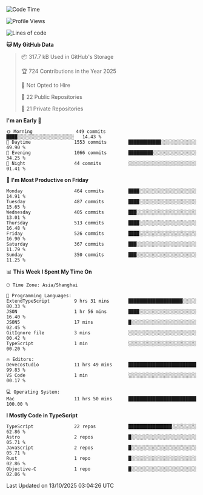 <!--START_SECTION:waka-->
![Code Time](http://img.shields.io/badge/Code%20Time-4%2C165%20hrs%2057%20mins-blue)

![Profile Views](http://img.shields.io/badge/Profile%20Views-0-blue)

![Lines of code](https://img.shields.io/badge/From%20Hello%20World%20I%27ve%20Written-3.5%20million%20lines%20of%20code-blue)

**🐱 My GitHub Data** 

> 📦 317.7 kB Used in GitHub's Storage 
 > 
> 🏆 724 Contributions in the Year 2025
 > 
> 🚫 Not Opted to Hire
 > 
> 📜 22 Public Repositories 
 > 
> 🔑 21 Private Repositories 
 > 
**I'm an Early 🐤** 

```text
🌞 Morning                449 commits         ████░░░░░░░░░░░░░░░░░░░░░   14.43 % 
🌆 Daytime                1553 commits        ████████████░░░░░░░░░░░░░   49.90 % 
🌃 Evening                1066 commits        █████████░░░░░░░░░░░░░░░░   34.25 % 
🌙 Night                  44 commits          ░░░░░░░░░░░░░░░░░░░░░░░░░   01.41 % 
```
📅 **I'm Most Productive on Friday** 

```text
Monday                   464 commits         ████░░░░░░░░░░░░░░░░░░░░░   14.91 % 
Tuesday                  487 commits         ████░░░░░░░░░░░░░░░░░░░░░   15.65 % 
Wednesday                405 commits         ███░░░░░░░░░░░░░░░░░░░░░░   13.01 % 
Thursday                 513 commits         ████░░░░░░░░░░░░░░░░░░░░░   16.48 % 
Friday                   526 commits         ████░░░░░░░░░░░░░░░░░░░░░   16.90 % 
Saturday                 367 commits         ███░░░░░░░░░░░░░░░░░░░░░░   11.79 % 
Sunday                   350 commits         ███░░░░░░░░░░░░░░░░░░░░░░   11.25 % 
```


📊 **This Week I Spent My Time On** 

```text
🕑︎ Time Zone: Asia/Shanghai

💬 Programming Languages: 
ExtendTypeScript         9 hrs 31 mins       ████████████████████░░░░░   80.33 % 
JSON                     1 hr 56 mins        ████░░░░░░░░░░░░░░░░░░░░░   16.40 % 
JSON5                    17 mins             █░░░░░░░░░░░░░░░░░░░░░░░░   02.45 % 
GitIgnore file           3 mins              ░░░░░░░░░░░░░░░░░░░░░░░░░   00.42 % 
TypeScript               1 min               ░░░░░░░░░░░░░░░░░░░░░░░░░   00.20 % 

🔥 Editors: 
Devecostudio             11 hrs 49 mins      █████████████████████████   99.83 % 
VS Code                  1 min               ░░░░░░░░░░░░░░░░░░░░░░░░░   00.17 % 

💻 Operating System: 
Mac                      11 hrs 50 mins      █████████████████████████   100.00 % 
```

**I Mostly Code in TypeScript** 

```text
TypeScript               22 repos            ████████████████░░░░░░░░░   62.86 % 
Astro                    2 repos             █░░░░░░░░░░░░░░░░░░░░░░░░   05.71 % 
JavaScript               2 repos             █░░░░░░░░░░░░░░░░░░░░░░░░   05.71 % 
Rust                     1 repo              █░░░░░░░░░░░░░░░░░░░░░░░░   02.86 % 
Objective-C              1 repo              █░░░░░░░░░░░░░░░░░░░░░░░░   02.86 % 
```




 Last Updated on 13/10/2025 03:04:26 UTC
<!--END_SECTION:waka-->
